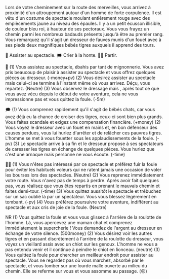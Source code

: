 Lors de votre cheminement sur la route des merveilles, vous arrivez à proximité d'un attroupement autour d'un homme de forte corpulence. Il est vêtu d'un costume de spectacle moulant entièrement rouge avec des empiècements jaune au niveau des épaules. Il y a un petit écusson illisible, de couleur bleu roi, à hauteur de ses pectoraux. Vous vous frayez un chemin parmi les nombreux badauds présents jusqu'à être au premier rang. Vous remarquez qu'il s'agit un dresseur de fauves munis d'un fouet avec à ses pieds deux magnifiques bébés tigres auxquels il apprend des tours.

👀 Assister au spectacle.
🗯 Crier à la honte.
🚶‍♂️ Partir.

👀 (1) Vous assistez au spectacle, ébahis par tant de mignonnerie. Vous avez pris beaucoup de plaisir à assister au spectacle et vous offrez quelques pièces au dresseur. (-money+pv)
(2) Vous désirez assister au spectacle mais celui-ci se termine à l'instant même où vous arrivez. Déçu, vous repartez. (Neutre)
(3) Vous observez le dressage mais , après tout ce que vous avez vécu depuis le début de votre aventure, cela ne vous impressionne pas et vous quittez la foule. (-5m)

🗯 (1) Vous comprenez rapidement qu'il s'agit de bébés chats, car vous avez déjà eu la chance de croiser des tigres, ceux-ci sont bien plus grands. Vous faites scandale et exigez une compensation financière. (+money)
(2) Vous voyez le dresseur avec un fouet en mains et, en bon défenseur des causes perdues, vous lui hurlez d'arrêter et de relâcher ces pauvres tigres. L'homme se met à vous fouetter sous les applaudissements de la foule. (-pv)
(3) Le spectacle arrive à sa fin et le dresseur propose à ses spectateurs de caresser les tigres en échange de quelques pièces. Vous hurlez que c'est une arnaque mais personne ne vous écoute. (-time)

🚶‍♂️ (1) Vous n'êtes pas intéressé par ce spectacle et préférez fuir la foule pour éviter les habituels voleurs qui ne ratent jamais une occasion de voler les bourses lors des spectacles. (Neutre)
(2) Vous reprenez immédiatement votre route. Vous n'avez pas de temps à perdre. Après avoir fait quelques pas, vous réalisez que vous êtes repartis en prenant le mauvais chemin et faites demi-tour. (-time)
(3) Vous quittez aussitôt le spectacle et trébuchez sur un sac oublié là par un spectateur. Vous vous blessez légèrement en tombant. (-pv)
(4) Vous préférez poursuivre votre aventure, indifférent au spectacle et aux cris de joie de la foule. (Neutre)

NR (1) Vous quittez la foule et vous vous glissez à l'arrière de la roulotte de l'homme. Là, vous apercevez une maman chat et comprenez immédiatement la supercherie ! Vous demandez de l'argent au dresseur en échange de votre silence. (500money)
(2) Vous désirez voir les autres tigres et en passant discrètement à l'arrière de la roulotte du dresseur, vous voyez un vieillard assis avec un chiot sur les genoux. L'homme ne vous a pas entendu venir et il continue à peindre le chiot en lionceau. (neutre)
(3) Vous quittez la foule pour chercher un meilleur endroit pour assister au spectacle. Vous ne regardez pas où vous marchez, absorbé par le spectacle, et vous tomber sur une lourde malle ouverte au milieu du chemin. Elle se referme sur vous et vous assomme au passage. (😖)
